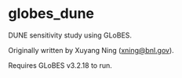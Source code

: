 # globes_dune
DUNE sensitivity study using GLoBES.

Originally written by Xuyang Ning (xning@bnl.gov).

Requires GLoBES v3.2.18 to run.
